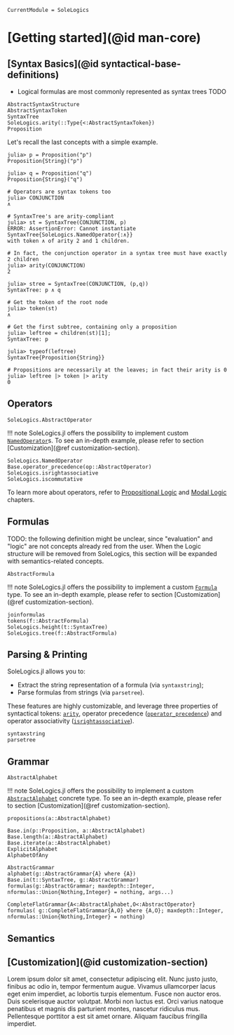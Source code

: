 ```@meta
CurrentModule = SoleLogics
```

# [Getting started](@id man-core)

## [Syntax Basics](@id syntactical-base-definitions)

- Logical formulas are most commonly represented as syntax trees
TODO

```@docs
AbstractSyntaxStructure
AbstractSyntaxToken
SyntaxTree
SoleLogics.arity(::Type{<:AbstractSyntaxToken})
Proposition
```

Let's recall the last concepts with a simple example.

```julia-repl
julia> p = Proposition("p")
Proposition{String}("p")

julia> q = Proposition("q")
Proposition{String}("q")

# Operators are syntax tokens too
julia> CONJUNCTION
∧

# SyntaxTree's are arity-compliant
julia> st = SyntaxTree(CONJUNCTION, p)
ERROR: AssertionError: Cannot instantiate SyntaxTree{SoleLogics.NamedOperator{:∧}} 
with token ∧ of arity 2 and 1 children.

# In fact, the conjunction operator in a syntax tree must have exactly 2 children 
julia> arity(CONJUNCTION)
2

julia> stree = SyntaxTree(CONJUNCTION, (p,q))
SyntaxTree: p ∧ q

# Get the token of the root node
julia> token(st)
∧

# Get the first subtree, containing only a proposition
julia> leftree = children(st)[1]; 
SyntaxTree: p

julia> typeof(leftree)
SyntaxTree{Proposition{String}}

# Propositions are necessarily at the leaves; in fact their arity is 0
julia> leftree |> token |> arity
0
```

## Operators

```@docs
SoleLogics.AbstractOperator
```
!!! note
    SoleLogics.jl offers the possibility to implement custom [`NamedOperator`](@ref)s. To see an in-depth example, please refer to section [Customization](@ref customization-section).

```@docs
SoleLogics.NamedOperator
Base.operator_precedence(op::AbstractOperator)
SoleLogics.isrightassociative
SoleLogics.iscommutative
```

To learn more about operators, refer to [Propositional Logic](@ref) and [Modal Logic](@ref) chapters.

## Formulas

TODO: the following definition might be unclear, since "evaluation" and "logic" are not concepts already red from the user. When the Logic structure will be removed from SoleLogics, this section will be expanded with semantics-related concepts.

```@docs
AbstractFormula
```

!!! note
    SoleLogics.jl offers the possibility to implement a custom [`Formula`](@ref) type. To see an in-depth example, please refer to section [Customization](@ref customization-section).

```@docs
joinformulas
tokens(f::AbstractFormula)
SoleLogics.height(t::SyntaxTree)
SoleLogics.tree(f::AbstractFormula)
```

## Parsing & Printing
SoleLogics.jl allows you to: 

- Extract the string representation of a formula (via `syntaxstring`);
- Parse formulas from strings (via `parsetree`).

These features are highly customizable, and leverage three properties of syntactical tokens: [`arity`](@ref), operator precedence ([`operator_precedence`](@ref)) and operator associativity ([`isrightassociative`](@ref)).

```@docs
syntaxstring
parsetree
```

## Grammar

```@docs
AbstractAlphabet
```

!!! note
    SoleLogics.jl offers the possibility to implement a custom [`AbstractAlphabet`](@ref) concrete type. To see an in-depth example, please refer to section [Customization](@ref customization-section).

```@docs
propositions(a::AbstractAlphabet)

Base.in(p::Proposition, a::AbstractAlphabet)
Base.length(a::AbstractAlphabet)
Base.iterate(a::AbstractAlphabet)
ExplicitAlphabet
AlphabetOfAny

AbstractGrammar
alphabet(g::AbstractGrammar{A} where {A})
Base.in(t::SyntaxTree, g::AbstractGrammar)
formulas(g::AbstractGrammar; maxdepth::Integer, nformulas::Union{Nothing,Integer} = nothing, args...)

CompleteFlatGrammar{A<:AbstractAlphabet,O<:AbstractOperator}
formulas( g::CompleteFlatGrammar{A,O} where {A,O}; maxdepth::Integer, nformulas::Union{Nothing,Integer} = nothing)
```

## Semantics

## [Customization](@id customization-section)
Lorem ipsum dolor sit amet, consectetur adipiscing elit. Nunc justo justo, finibus ac odio in, tempor fermentum augue. Vivamus ullamcorper lacus eget enim imperdiet, ac lobortis turpis elementum. Fusce non auctor eros. Duis scelerisque auctor volutpat. Morbi non luctus est. Orci varius natoque penatibus et magnis dis parturient montes, nascetur ridiculus mus. Pellentesque porttitor a est sit amet ornare. Aliquam faucibus fringilla imperdiet.
